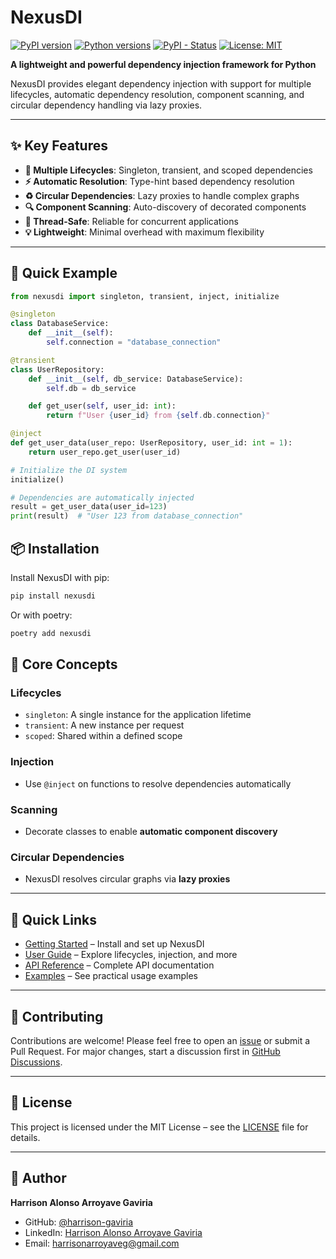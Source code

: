 # NexusDI

[![PyPI version](https://badge.fury.io/py/nexusdi.svg)](https://badge.fury.io/py/nexusdi)
[![Python versions](https://img.shields.io/pypi/pyversions/nexusdi.svg)](https://pypi.org/project/nexusdi/)
[![PyPI - Status](https://img.shields.io/pypi/status/nexusdi)](https://pypi.org/project/nexusdi/)
[![License: MIT](https://img.shields.io/badge/License-MIT-yellow.svg)](https://opensource.org/licenses/MIT)

**A lightweight and powerful dependency injection framework for Python**

NexusDI provides elegant dependency injection with support for multiple lifecycles, automatic dependency resolution, component scanning, and circular dependency handling via lazy proxies.

---

## ✨ Key Features

- **🔄 Multiple Lifecycles**: Singleton, transient, and scoped dependencies
- **⚡ Automatic Resolution**: Type-hint based dependency resolution
- **♻️ Circular Dependencies**: Lazy proxies to handle complex graphs
- **🔍 Component Scanning**: Auto-discovery of decorated components
- **🧵 Thread-Safe**: Reliable for concurrent applications
- **💡 Lightweight**: Minimal overhead with maximum flexibility

---

## 🚀 Quick Example

```python
from nexusdi import singleton, transient, inject, initialize

@singleton
class DatabaseService:
    def __init__(self):
        self.connection = "database_connection"

@transient
class UserRepository:
    def __init__(self, db_service: DatabaseService):
        self.db = db_service

    def get_user(self, user_id: int):
        return f"User {user_id} from {self.db.connection}"

@inject
def get_user_data(user_repo: UserRepository, user_id: int = 1):
    return user_repo.get_user(user_id)

# Initialize the DI system
initialize()

# Dependencies are automatically injected
result = get_user_data(user_id=123)
print(result)  # "User 123 from database_connection"
```

## 📦 Installation

Install NexusDI with pip:

```bash
pip install nexusdi
```

Or with poetry:

```bash
poetry add nexusdi
```

## 🎯 Core Concepts

### Lifecycles

* `singleton`: A single instance for the application lifetime
* `transient`: A new instance per request
* `scoped`: Shared within a defined scope

### Injection

* Use `@inject` on functions to resolve dependencies automatically

### Scanning

* Decorate classes to enable **automatic component discovery**

### Circular Dependencies

* NexusDI resolves circular graphs via **lazy proxies**

---

## 🔗 Quick Links

* [Getting Started](https://harrison-gaviria.github.io/nexusdi/getting-started/installation/) – Install and set up NexusDI
* [User Guide](https://harrison-gaviria.github.io/nexusdi/guide/lifecycle/) – Explore lifecycles, injection, and more
* [API Reference](https://harrison-gaviria.github.io/nexusdi/api/core/) – Complete API documentation
* [Examples](https://harrison-gaviria.github.io/nexusdi/examples/basic/) – See practical usage examples

---


## 🤝 Contributing

Contributions are welcome!
Please feel free to open an [issue](https://github.com/harrison-gaviria/nexusdi/issues) or submit a Pull Request.
For major changes, start a discussion first in [GitHub Discussions](https://github.com/harrison-gaviria/nexusdi/discussions).

---

## 📄 License

This project is licensed under the MIT License – see the [LICENSE](https://github.com/harrison-gaviria/nexusdi/blob/main/LICENSE) file for details.

---

## 👤 Author

**Harrison Alonso Arroyave Gaviria**

* GitHub: [@harrison-gaviria](https://github.com/harrison-gaviria)
* LinkedIn: [Harrison Alonso Arroyave Gaviria](https://www.linkedin.com/in/harrison-alonso-arroyave-gaviria-4ba07b358)
* Email: [harrisonarroyaveg@gmail.com](mailto:harrisonarroyaveg@gmail.com)

```
